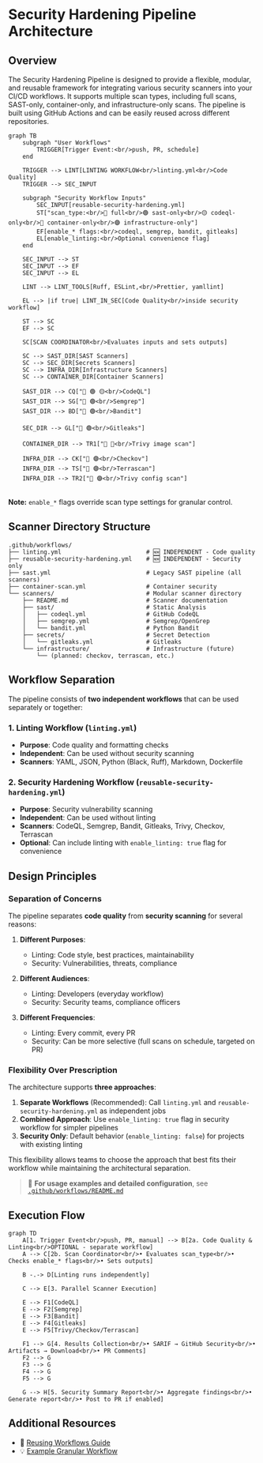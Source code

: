 # Security Hardening Pipeline Architecture

## Overview
The Security Hardening Pipeline is designed to provide a flexible, modular, and reusable framework for integrating various security scanners into your CI/CD workflows. It supports multiple scan types, including full scans, SAST-only, container-only, and infrastructure-only scans. The pipeline is built using GitHub Actions and can be easily reused across different repositories.

```mermaid
graph TB
    subgraph "User Workflows"
        TRIGGER[Trigger Event:<br/>push, PR, schedule]
    end
    
    TRIGGER --> LINT[LINTING WORKFLOW<br/>linting.yml<br/>Code Quality]
    TRIGGER --> SEC_INPUT
    
    subgraph "Security Workflow Inputs"
        SEC_INPUT[reusable-security-hardening.yml]
        ST["scan_type:<br/>🔵 full<br/>🟢 sast-only<br/>🟡 codeql-only<br/>🔴 container-only<br/>🟣 infrastructure-only"]
        EF[enable_* flags:<br/>codeql, semgrep, bandit, gitleaks]
        EL[enable_linting:<br/>Optional convenience flag]
    end
    
    SEC_INPUT --> ST
    SEC_INPUT --> EF
    SEC_INPUT --> EL
    
    LINT --> LINT_TOOLS[Ruff, ESLint,<br/>Prettier, yamllint]
    
    EL --> |if true| LINT_IN_SEC[Code Quality<br/>inside security workflow]
    
    ST --> SC
    EF --> SC
    
    SC[SCAN COORDINATOR<br/>Evaluates inputs and sets outputs]
    
    SC --> SAST_DIR[SAST Scanners]
    SC --> SEC_DIR[Secrets Scanners]
    SC --> INFRA_DIR[Infrastructure Scanners]
    SC --> CONTAINER_DIR[Container Scanners]
    
    SAST_DIR --> CQ["🔵 🟢 🟡<br/>CodeQL"]
    SAST_DIR --> SG["🔵 🟢<br/>Semgrep"]
    SAST_DIR --> BD["🔵 🟢<br/>Bandit"]

    SEC_DIR --> GL["🔵 🟢<br/>Gitleaks"]
    
    CONTAINER_DIR --> TR1["🔵 🔴<br/>Trivy image scan"]
    
    INFRA_DIR --> CK["🔵 🟣<br/>Checkov"]
    INFRA_DIR --> TS["🔵 🟣<br/>Terrascan"]
    INFRA_DIR --> TR2["🔵 🟣<br/>Trivy config scan"]
    
```

**Note:** `enable_*` flags override scan type settings for granular control.

## Scanner Directory Structure

```
.github/workflows/
├── linting.yml                        # 🆕 INDEPENDENT - Code quality
├── reusable-security-hardening.yml    # 🆕 INDEPENDENT - Security only
├── sast.yml                           # Legacy SAST pipeline (all scanners)
├── container-scan.yml                 # Container security
└── scanners/                          # Modular scanner directory
    ├── README.md                      # Scanner documentation
    ├── sast/                          # Static Analysis
    │   ├── codeql.yml                 # GitHub CodeQL
    │   ├── semgrep.yml                # Semgrep/OpenGrep
    │   └── bandit.yml                 # Python Bandit
    ├── secrets/                       # Secret Detection
    │   └── gitleaks.yml               # Gitleaks
    └── infrastructure/                # Infrastructure (future)
        └── (planned: checkov, terrascan, etc.)
```

## Workflow Separation

The pipeline consists of **two independent workflows** that can be used separately or together:

### 1. Linting Workflow (`linting.yml`)
- **Purpose**: Code quality and formatting checks
- **Independent**: Can be used without security scanning
- **Scanners**: YAML, JSON, Python (Black, Ruff), Markdown, Dockerfile

### 2. Security Hardening Workflow (`reusable-security-hardening.yml`)
- **Purpose**: Security vulnerability scanning
- **Independent**: Can be used without linting
- **Scanners**: CodeQL, Semgrep, Bandit, Gitleaks, Trivy, Checkov, Terrascan
- **Optional**: Can include linting with `enable_linting: true` flag for convenience

## Design Principles

### Separation of Concerns

The pipeline separates **code quality** from **security scanning** for several reasons:

1. **Different Purposes**:
   - Linting: Code style, best practices, maintainability
   - Security: Vulnerabilities, threats, compliance

2. **Different Audiences**:
   - Linting: Developers (everyday workflow)
   - Security: Security teams, compliance officers

3. **Different Frequencies**:
   - Linting: Every commit, every PR
   - Security: Can be more selective (full scans on schedule, targeted on PR)

### Flexibility Over Prescription

The architecture supports **three approaches**:

1. **Separate Workflows** (Recommended): Call `linting.yml` and `reusable-security-hardening.yml` as independent jobs
2. **Combined Approach**: Use `enable_linting: true` flag in security workflow for simpler pipelines
3. **Security Only**: Default behavior (`enable_linting: false`) for projects with existing linting

This flexibility allows teams to choose the approach that best fits their workflow while maintaining the architectural separation.

> 📖 **For usage examples and detailed configuration**, see [`.github/workflows/README.md`](../.github/workflows/README.md)

## Execution Flow

```mermaid
graph TD
    A[1. Trigger Event<br/>push, PR, manual] --> B[2a. Code Quality & Linting<br/>OPTIONAL - separate workflow]
    A --> C[2b. Scan Coordinator<br/>• Evaluates scan_type<br/>• Checks enable_* flags<br/>• Sets outputs]
    
    B -.-> D[Linting runs independently]
    
    C --> E[3. Parallel Scanner Execution]
    
    E --> F1[CodeQL]
    E --> F2[Semgrep]
    E --> F3[Bandit]
    E --> F4[Gitleaks]
    E --> F5[Trivy/Checkov/Terrascan]
    
    F1 --> G[4. Results Collection<br/>• SARIF → GitHub Security<br/>• Artifacts → Download<br/>• PR Comments]
    F2 --> G
    F3 --> G
    F4 --> G
    F5 --> G
    
    G --> H[5. Security Summary Report<br/>• Aggregate findings<br/>• Generate report<br/>• Post to PR if enabled]
```

## Additional Resources

- 📖 [Reusing Workflows Guide](./reusing-workflows.md)
- 💡 [Example Granular Workflow](../example-granular-workflow.yml)
